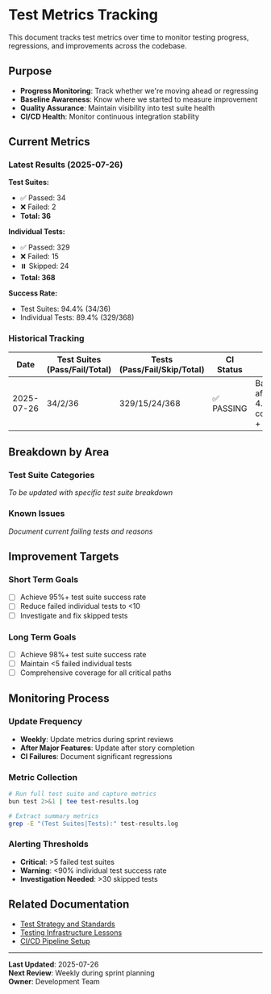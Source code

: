 # Test Metrics Tracking

This document tracks test metrics over time to monitor testing progress, regressions, and improvements across the codebase.

## Purpose

- **Progress Monitoring**: Track whether we're moving ahead or regressing
- **Baseline Awareness**: Know where we started to measure improvement
- **Quality Assurance**: Maintain visibility into test suite health
- **CI/CD Health**: Monitor continuous integration stability

## Current Metrics

### Latest Results (2025-07-26)

**Test Suites:**
- ✅ Passed: 34
- ❌ Failed: 2  
- **Total: 36**

**Individual Tests:**
- ✅ Passed: 329
- ❌ Failed: 15
- ⏸️ Skipped: 24
- **Total: 368**

**Success Rate:**
- Test Suites: 94.4% (34/36)
- Individual Tests: 89.4% (329/368)

### Historical Tracking

| Date | Test Suites (Pass/Fail/Total) | Tests (Pass/Fail/Skip/Total) | CI Status | Notes |
|------|-------------------------------|-------------------------------|-----------|--------|
| 2025-07-26 | 34/2/36 | 329/15/24/368 | ✅ PASSING | Baseline after Story 4.2 completion + TS fixes |

## Breakdown by Area

### Test Suite Categories

*To be updated with specific test suite breakdown*

### Known Issues

*Document current failing tests and reasons*

## Improvement Targets

### Short Term Goals
- [ ] Achieve 95%+ test suite success rate
- [ ] Reduce failed individual tests to <10
- [ ] Investigate and fix skipped tests

### Long Term Goals  
- [ ] Achieve 98%+ test suite success rate
- [ ] Maintain <5 failed individual tests
- [ ] Comprehensive coverage for all critical paths

## Monitoring Process

### Update Frequency
- **Weekly**: Update metrics during sprint reviews
- **After Major Features**: Update after story completion
- **CI Failures**: Document significant regressions

### Metric Collection
```bash
# Run full test suite and capture metrics
bun test 2>&1 | tee test-results.log

# Extract summary metrics
grep -E "(Test Suites|Tests):" test-results.log
```

### Alerting Thresholds
- **Critical**: >5 failed test suites
- **Warning**: <90% individual test success rate
- **Investigation Needed**: >30 skipped tests

## Related Documentation

- [Test Strategy and Standards](./technical/test-strategy-and-standards.md)
- [Testing Infrastructure Lessons](./technical/testing-infrastructure-lessons-learned.md)
- [CI/CD Pipeline Setup](../technical-guides/cicd-pipeline-setup.md)

---

**Last Updated**: 2025-07-26  
**Next Review**: Weekly during sprint planning  
**Owner**: Development Team